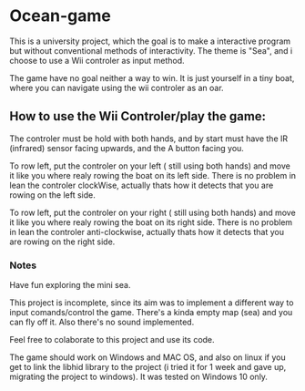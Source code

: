 # Ocean-game

This is a university project, which the goal is to make a interactive program but without conventional methods of interactivity. The theme is "Sea", and i choose to use a Wii controler as input method.

The game have no goal neither a way to win. It is just yourself in a tiny boat, where you can navigate using the wii controler as an oar.



## How to use the Wii Controler/play the game:
  The controler must be hold with both hands, and by start must have the IR (infrared) sensor facing upwards, and the A button facing you.
  
  To row left, put the controler on your left ( still using both hands) and move it like you where realy rowing the boat on its left side. There is no problem in lean the controler clockWise, actually thats how it detects that you are rowing on the left side.
  
  To row left, put the controler on your right ( still using both hands) and move it like you where realy rowing the boat on its right side. There is no problem in lean the controler anti-clockwise, actually thats how it detects that you are rowing on the right side.
  
  
  
### Notes
Have fun exploring the mini sea.

This project is incomplete, since its aim was to implement a different way to input comands/control the game. There's a kinda empty map (sea) and you can fly off it. Also there's no sound implemented.

Feel free to colaborate to this project and use its code.
  

The game should work on Windows and MAC OS, and also on linux if you get to link the libhid library to the project (i tried it for 1 week and gave up, migrating the project to windows). It was tested on Windows 10 only.
